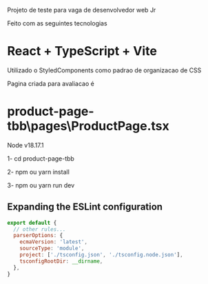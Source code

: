 
Projeto de teste para vaga de desenvolvedor web Jr

Feito com as seguintes tecnologias

# React + TypeScript + Vite

Utilizado o StyledComponents como padrao de organizacao de CSS

Pagina criada para avaliacao é 

# product-page-tbb\pages\ProductPage.tsx

Node v18.17.1

1- cd product-page-tbb

2- npm ou yarn install

3- npm ou yarn run dev

## Expanding the ESLint configuration

```js
export default {
  // other rules...
  parserOptions: {
    ecmaVersion: 'latest',
    sourceType: 'module',
    project: ['./tsconfig.json', './tsconfig.node.json'],
    tsconfigRootDir: __dirname,
  },
}
```

